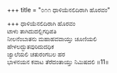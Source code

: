 +++
title = "೦೧೧ ಧಾಳಿಯೆನಲಿದಿರಾಗಿ ಹೊರವಂ"

+++
ಧಾಳಿಯೆನಲಿದಿರಾಗಿ ಹೊರವಂ  
ಟಾಳು ತಾಗಿದುದಲ್ಲಿಗಧಿಪತಿ  
ನೀಲನೆಂಬಾತನು ಮಹಾಹವವಾಯ್ತು ಚೂಣಿಯಲಿ  
ಹೇಳಲದ್ಭುತವುರಿದುದಧಿಕ   
ಜ್ವಾಲೆಯಲಿ ಚತುರಂಗಬಲ ಹರ  
ಭಾಳನಯನ ಕವಾಟ ತೆರೆದಂತಾಯ್ತು ನಿಮಿಷದಲಿ    ॥11॥
